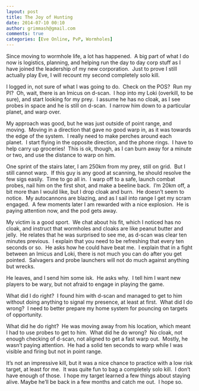 ```yaml
---
layout: post
title: The Joy of Hunting
date: 2014-07-10 00:10
author: grimmash@gmail.com
comments: true
categories: [Eve Online, PvP, Wormholes]
---
```

Since moving to wormhole life, a lot has happened.  A big part of what I do now is logistics, planning, and helping run the day to day corp stuff as I have joined the leadership of my new corporation.  Just to prove I still actually play Eve, I will recount my second completely solo kill.

I logged in, not sure of what I was going to do.  Check on the POS?  Run my PI?  Oh, wait, there is an Imicus on d-scan.  I hop into my Loki (overkill, to be sure), and start looking for my prey.  I assume he has no cloak, as I see probes in space and he is still on d-scan.  I narrow him down to a particular planet, and warp over.

My approach was good, but he was just outside of point range, and moving.  Moving in a direction that gave no good warp in, as it was towards the edge of the system.  I really need to make perches around each planet.  I start flying in the opposite direction, and the phone rings.  I have to help carry up groceries!  This is ok, though, as I can burn away for a minute or two, and use the distance to warp on him.

One sprint of the stairs later, I am 250km from my prey, still on grid.  But I still cannot warp.  If this guy is any good at scanning, he should resolve the few sigs easily.  Time to go all in.  I warp off to a safe, launch combat probes, nail him on the first shot, and make a beeline back.  I’m 20km off, a bit more than I would like, but I drop cloak and burn.  He doesn’t seem to notice.  My autocannons are blazing, and as I sail into range I get my scram engaged.  A few moments later I am rewarded with a nice explosion.  He is paying attention now, and the pod gets away.

My victim is a good sport.  We chat about his fit, which I noticed has no cloak, and instruct that wormholes and cloaks are like peanut butter and jelly.  He relates that he was surprised to see me, as d-scan was clear ten minutes previous.  I explain that you need to be refreshing that every ten seconds or so.  He asks how he could have beat me.  I explain that in a fight between an Imicus and Loki, there is not much you can do after you get pointed.  Salvagers and probe launchers will not do much against anything but wrecks.

He leaves, and I send him some isk.  He asks why.  I tell him I want new players to be wary, but not afraid to engage in playing the game.

What did I do right?  I found him with d-scan and managed to get to him without doing anything to signal my presence, at least at first.  What did I do wrong?  I need to better prepare my home system for pouncing on targets of opportunity.

What did he do right?  He was moving away from his location, which meant I had to use probes to get to him.  What did he do wrong?  No cloak, not enough checking of d-scan, not aligned to get a fast warp out.  Mostly, he wasn’t paying attention.  He had a solid ten seconds to warp while I was visible and firing but not in point range.

It’s not an impressive kill, but it was a nice chance to practice with a low risk target, at least for me.  It was quite fun to bag a completely solo kill.  I don’t have enough of those.  I hope my target learned a few things about staying alive. Maybe he’ll be back in a few months and catch me out.  I hope so.
